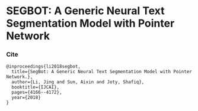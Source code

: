 # SEGBOT: A Generic Neural Text Segmentation Model with Pointer Network

### Cite

```
@inproceedings{li2018segbot,
  title={SegBot: A Generic Neural Text Segmentation Model with Pointer Network.},
  author={Li, Jing and Sun, Aixin and Joty, Shafiq},
  booktitle={IJCAI},
  pages={4166--4172},
  year={2018}
}
```
